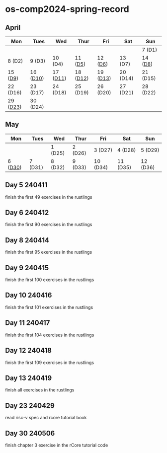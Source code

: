 # os-comp2024-spring-record

## April

| Mon                  | Tues                 | Wed                  | Thur                 | Fri                  | Sat                  | Sun                  |
|----------------------|----------------------|----------------------|----------------------|----------------------|----------------------|----------------------|
|                      |                      |                      |                      |                      |                      |7 (D1)                |
|8 (D2)                |9 (D3)                |10 (D4)               | 11 ([D5](#day-5-240411)) |12 ([D6](#day-6-240412)) |13   (D7)   |14 ([D8](#day-8-240414))                   |
|15 ([D9](#day-9-240415))  |16 ([D10](#day-10-240416))                |17 ([D11](#day-11-240417))               | 18 ([D12](#day-12-240418)) |19 ([D13](#day-13-240419)) |20   (D14)   |21 (D15)                   |
|22 (D16)  |23 (D17)                |24 (D18)               | 25 (D19) |26 (D20) |27   (D21)   |28 (D22)                   |
|29 ([D23](#day-23-240429))  |30 (D24)                |               |  | |   |                   |

## May

| Mon                  | Tues                 | Wed                  | Thur                 | Fri                  | Sat                  | Sun                  |
|----------------------|----------------------|----------------------|----------------------|----------------------|----------------------|----------------------|
| || 1 (D25)| 2 (D26) | 3 (D27) | 4 (D28) | 5 (D29) | 
|6 ([D30](#day-30-240506)) | 7 (D31) | 8 (D32) | 9 (D33) | 10 (D34) | 11 (D35) | 12 (D36)|



## Day 5 240411
finish the first 49 exercises in the rustlings 

## Day 6 240412
finish the first 90 exercises in the rustlings 

## Day 8 240414
finish the first 95 exercises in the rustlings 

## Day 9 240415
finish the first 100 exercises in the rustlings 

## Day 10 240416
finish the first 101 exercises in the rustlings 

## Day 11 240417
finish the first 104 exercises in the rustlings 

## Day 12 240418
finish the first 109 exercises in the rustlings 

## Day 13 240419
finish all exercises in the rustlings 

## Day 23 240429
read risc-v spec and rcore tutorial book

## Day 30 240506
finish chapter 3 exercise in the rCore tutorial code